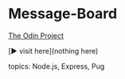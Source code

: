 # Message-Board

[The Odin Project](https://www.theodinproject.com/lessons/nodejs-mini-message-board)

[:arrow_forward: visit here](nothing here)

topics: Node.js, Express, Pug

